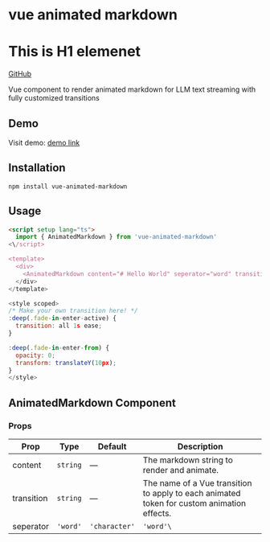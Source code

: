 # vue animated markdown

<custom-component></custom-component>

<h1>This is H1 elemenet</h1>

[GitHub](https://github.com/cjboy76/vue-animated-markdown)

Vue component to render animated markdown for LLM text streaming with fully customized transitions

## Demo

Visit demo: [demo link](https://cjboy76.github.io/vue-animated-markdown/)

## Installation

```
npm install vue-animated-markdown
```

## Usage

```html
<script setup lang="ts">
  import { AnimatedMarkdown } from 'vue-animated-markdown'
<\/script>

<template>
  <div>
    <AnimatedMarkdown content="# Hello World" seperator="word" transition="fade-in" />
  </div>
</template>

<style scoped>
/* Make your own transition here! */
:deep(.fade-in-enter-active) {
  transition: all 1s ease;
}

:deep(.fade-in-enter-from) {
  opacity: 0;
  transform: translateY(10px);
}
</style>
```

## AnimatedMarkdown Component

### Props

| Prop       | Type                        | Default   | Description                                                                                           |
|------------|----------------------------|-----------|-------------------------------------------------------------------------------------------------------|
| content    | `string`                   | —         | The markdown string to render and animate.                                                            |
| transition | `string`                   | —      |The name of a Vue transition to apply to each animated token for custom animation effects.  |
| seperator  | `'word'` | `'character'`  | `'word'\`  | Determines the animation granularity: split and animate by word or by character.|
